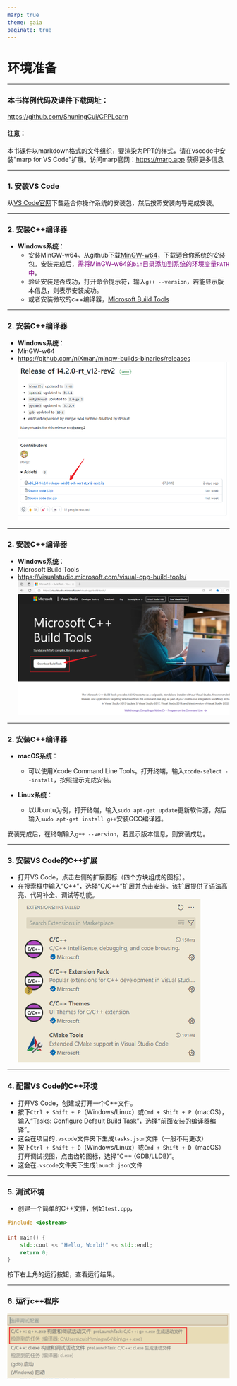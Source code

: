 ```yaml
---
marp: true
theme: gaia
paginate: true
---
```

<!-- _class: lead -->
# **环境准备**

---

### 本书样例代码及课件下载网址：
https://github.com/ShuningCui/CPPLearn

#### 注意：
本书课件以markdown格式的文件组织，要渲染为PPT的样式，请在vscode中安装"marp for VS Code"扩展。访问marp官网：https://marp.app 获得更多信息

---

### 1. **安装VS Code**

从[VS Code官网](https://code.visualstudio.com/)下载适合你操作系统的安装包，然后按照安装向导完成安装。

---

### 2. **安装C++编译器**
- **Windows系统**：
    - 安装MinGW-w64。从github下载[MinGW-w64](https://github.com/niXman/mingw-builds-binaries/releases)，下载适合你系统的安装包。安装完成后，<font color=purple>需将MinGW-w64的`bin`目录添加到系统的环境变量`PATH`中</font>。
    - 验证安装是否成功，打开命令提示符，输入`g++ --version`，若能显示版本信息，则表示安装成功。
    - 或者安装微软的c++编译器，[Microsoft Build Tools](https://visualstudio.microsoft.com/visual-cpp-build-tools/)

---

### 2. **安装C++编译器**
- **Windows系统**：
- MinGW-w64
- https://github.com/niXman/mingw-builds-binaries/releases
![bg fit right:40% ](..\Pics\MinGw.png)

---

### 2. **安装C++编译器**
- **Windows系统**：
- Microsoft Build Tools
- https://visualstudio.microsoft.com/visual-cpp-build-tools/
![bg fit right](..\Pics\msBuildtools.png)

---

### 2. **安装C++编译器**
- **macOS系统**：
    - 可以使用Xcode Command Line Tools。打开终端，输入`xcode-select --install`，按照提示完成安装。
  
- **Linux系统**：
    - 以Ubuntu为例，打开终端，输入`sudo apt-get update`更新软件源，然后输入`sudo apt-get install g++`安装GCC编译器。

安装完成后，在终端输入`g++ --version`，若显示版本信息，则安装成功。

---

### 3. **安装VS Code的C++扩展**

- 打开VS Code，点击左侧的扩展图标（四个方块组成的图标）。
- 在搜索框中输入“C++”，选择“C/C++”扩展并点击安装。该扩展提供了语法高亮、代码补全、调试等功能。
![bg fit right:30%](..\Pics\vscodecppextensions.png)

---

### 4. **配置VS Code的C++环境**

- 打开VS Code，创建或打开一个C++文件。
- 按下`Ctrl + Shift + P`（Windows/Linux）或`Cmd + Shift + P`（macOS），输入“Tasks: Configure Default Build Task”，选择“前面安装的编译器编译”。
- 这会在项目的`.vscode`文件夹下生成`tasks.json`文件（一般不用更改）
- 按下`Ctrl + Shift + D`（Windows/Linux）或`Cmd + Shift + D`（macOS）打开调试视图，点击齿轮图标，选择“C++ (GDB/LLDB)”。
- 这会在`.vscode`文件夹下生成`launch.json`文件

---

### 5. 测试环境
- 创建一个简单的C++文件，例如`test.cpp`，
```cpp
#include <iostream>

int main() {
    std::cout << "Hello, World!" << std::endl;
    return 0;
}
```
按下右上角的运行按钮，查看运行结果。

---

### 6. 运行c++程序

![bg fit ](../Pics/vscode_gcc.png)